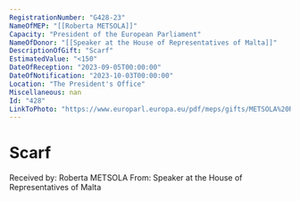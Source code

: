 ```yaml
---
RegistrationNumber: "G428-23"
NameOfMEP: "[[Roberta METSOLA]]"
Capacity: "President of the European Parliament"
NameOfDonor: "[[Speaker at the House of Representatives of Malta]]"
DescriptionOfGift: "Scarf"
EstimatedValue: "<150"
DateOfReception: "2023-09-05T00:00:00"
DateOfNotification: "2023-10-03T00:00:00"
Location: "The President's Office"
Miscellaneous: nan
Id: "428"
LinkToPhoto: "https://www.europarl.europa.eu/pdf/meps/gifts/METSOLA%20Roberta_G428-23.jpg#"
---
```


# Scarf

Received by: Roberta METSOLA
From: Speaker at the House of Representatives of Malta
